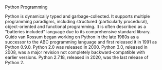 Python Programming

Python is dynamically typed and garbage-collected. It supports multiple programming paradigms, including structured (particularly procedural), object-oriented and functional programming. It is often described as a "batteries included" language due to its comprehensive standard library.
 Guido van Rossum began working on Python in the late 1980s as a successor to the ABC programming language and first released it in 1991 as Python 0.9.0.
 Python 2.0 was released in 2000. Python 3.0, released in 2008, was a major revision not completely backward-compatible with earlier versions. Python 2.7.18, released in 2020, was the last release of Python 2.
